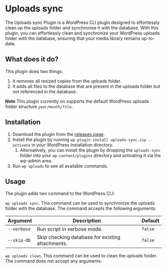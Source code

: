 # Uploads sync
The Uploads sync Plugin is a WordPress CLI plugin designed to effortlessly clean up the uploads folder and synchronise it with the database. With this plugin, you can effortlessly clean and synchronize your WordPress uploads folder with the database, ensuring that your media library remains up-to-date.

## What does it do?
This plugin does two things:
1. It removes all resized copies from the uploads folder.
2. It adds all files to the database that are present in the uploads folder but not referenced in the database.

**Note**
This plugin currently on supports the default WordPress uploads folder structure `year/month/file`. 

## Installation
1. Download the plugin from the [releases page](https://github.com/jorenrothman/uploads-sync/releases).
2. Install the plugin by running `wp plugin install uploads-sync.zip --activate` in your WordPress installation directory.
   1. Alternatively, you can install the plugin by dropping the `uploads-sync` folder into your `wp-content/plugins` directory and activating it via the wp-admin area.
3. Run `wp uploads` to see all available commands.

## Usage
The plugin adds two command to the WordPress CLI: 

`wp uploads sync`. This command can be used to synchronize the uploads folder with the database. The command accepts the following arguments:

| Argument    | Description                                      | Default |
| ----------- | ------------------------------------------------ | ------- |
| `--verbose` | Run script in verbose mode.                      | `false` |
| `--skip-db` | Skip checking database for existing attachments. | `false` |



`wp uploads clean`. This command can be used to clean the uploads folder. The command does not accept any arguments.




